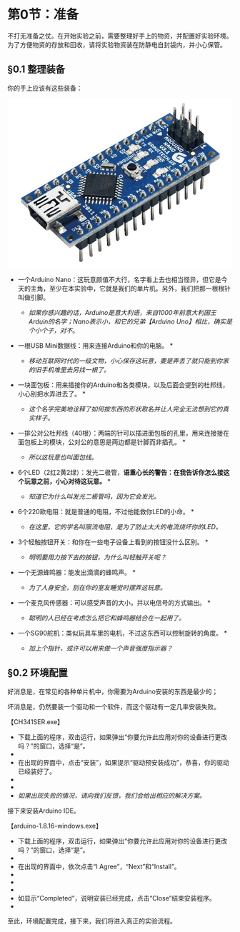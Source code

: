 # 第0节：准备

不打无准备之仗。在开始实验之前，需要整理好手上的物资，并配置好实验环境。为了方便物资的存放和回收，请将实验物资装在防静电自封袋内，并小心保管。

## §0.1 整理装备

你的手上应该有这些装备：

![](.gitbook/assets/chap0_img1_arduinonano.jpg)

* 一个Arduino Nano：这玩意颜值不大行，名字看上去也相当怪异，但它是今天的主角，至少在本实验中，它就是我们的单片机。另外，我们把那一根根针叫做引脚。
  * _如果你感兴趣的话，Arduino是意大利语，来自1000年前意大利国王Arduin的名字；Nano表示小，和它的兄弟【Arduino Uno】相比，确实是个小个子，对不_。


* 一根USB Mini数据线：用来连接Arduino和你的电脑。
  *
  * _移动互联网时代的一级文物，小心保存这玩意，要是弄丢了就只能到你家的旧手机堆里去另找一根了。_


* 一块面包板：用来插接你的Arduino和各类模块，以及后面会提到的杜邦线，小心别把水弄进去了。
  *
  * _这个名字完美地诠释了如何按东西的形状取名并让人完全无法想到它的真实样子。_


* 一排公对公杜邦线（40根）：两端的针可以插进面包板的孔里，用来连接接在面包板上的模块，公对公的意思是两边都是针脚而非插孔。
  *
  * _所以这玩意也叫面包线。_


* 6个LED（2红2黄2绿）：发光二极管，**语重心长的警告：在我告诉你怎么接这个玩意之前，小心对待这玩意。**
  *
  * _知道它为什么叫发光二极管吗，因为它会发光。_


* 6个220欧电阻：就是普通的电阻，不过他能救你LED的小命。
  * 
  * _在这里，它的学名叫限流电阻，是为了防止太大的电流烧坏你的LED。_


* 3个轻触按钮开关：和你在一些电子设备上看到的按钮没什么区别。
  *
  * _明明要用力按下去的按钮，为什么叫轻触开关呢？_


* 一个无源蜂鸣器：能发出滴滴的蜂鸣声。
  *
  * _为了人身安全，别在你的室友睡觉时摆弄这玩意。_


* 一个麦克风传感器：可以感受声音的大小，并以电信号的方式输出。
  *
  * _聪明的人已经在考虑怎么把它和蜂鸣器结合在一起用了。_


* 一个SG90舵机：类似玩具车里的电机，不过这东西可以控制旋转的角度。
  *
  * _加上个指针，或许可以用来做一个声音强度指示器？_

## §0.2 环境配置

好消息是，在常见的各种单片机中，你需要为Arduino安装的东西是最少的；

坏消息是，仍然要装一个驱动和一个软件，而这个驱动有一定几率安装失败。

【CH341SER.exe】

* 下载上面的程序，双击运行，如果弹出“你要允许此应用对你的设备进行更改吗？”的窗口，选择“是”。
*
* 在出现的界面中，点击“安装”，如果提示“驱动预安装成功”，恭喜，你的驱动已经装好了。
*
*
* _如果出现失败的情况，请向我们反馈，我们会给出相应的解决方案。_

接下来安装Arduino IDE。

【arduino-1.8.16-windows.exe】

* 下载上面的程序，双击运行，如果弹出“你要允许此应用对你的设备进行更改吗？”的窗口，选择“是”。
*
* 在出现的界面中，依次点击“I Agree”，“Next”和“Install”。
*
*
*
* 如显示“Completed”，说明安装已经完成，点击“Close”结束安装程序。
*

至此，环境配置完成，接下来，我们将进入真正的实验流程。

